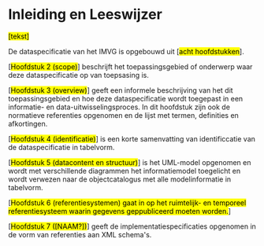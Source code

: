 # Inleiding en Leeswijzer

<!--Voorwoord zou geen section tag moeten krijgen-->

<mark>[tekst]</mark>

De dataspecificatie van het IMVG is opgebouwd uit [<mark>acht hoofdstukken</mark>].

[<mark>Hoofdstuk 2 (scope)</mark>] beschrijft het toepassingsgebied of onderwerp waar deze dataspecificatie op van toepsasing is.

[<mark>Hoofdstuk 3 (overview)</mark>] geeft een informele beschrijving van het dit toepassingsgebied en hoe deze dataspecificatie wordt toegepast in een informatie- en data-uitwisselingsproces. In dit hoofdstuk zijn ook de normatieve referenties opgenomen en de lijst met termen, definities en afkortingen.

[<mark>Hoofdstuk 4 (identificatie)</mark>] is een korte samenvatting van identificcatie van de dataspecificatie in tabelvorm.

[<mark>Hoofdstuk 5 (datacontent en structuur)</mark>] is het UML-model opgenomen en wordt met verschillende diagrammen het informatiemodel toegelicht en wordt verwezen naar de objectcatalogus met alle modelinformatie in tabelvorm. 

[<mark>Hoofdstuk 6 (referentiesystemen) gaat in op het ruimtelijk- en temporeel referentiesysteem waarin gegevens geppubliceerd moeten worden.</mark>]

[<mark>Hoofdstuk 7 ([NAAM?])</mark>] geeft de implementatiespecificaties opgenomen in de vorm van referenties aan XML schema's. 